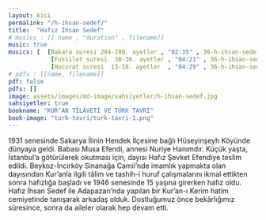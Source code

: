 ```yaml
---
layout: kisi
permalink: "/h-ihsan-sedef/"
title:  "Hafız İhsan Sedef"
# musics : [[ name , "duration" , filename]]
music: true
musics: [  [Bakara suresi 284-286. ayetler , "02:35" , 36-h-ihsan-sedef/1],
            [Fussilet suresi  30-36. ayetler , "04:21" , 36-h-ihsan-sedef/2],
            [Hucurat suresi  13-18. ayetler  , "04:29" , 36-h-ihsan-sedef/3]]
# pdfs : [[name, filename]]
pdf: false
pdfs: []
image: assets/images/md-image/sahsiyetler/h-ihsan-sedef.jpg
sahsiyetler: true
bookname: "KUR’AN TİLÂVETİ VE TÜRK TAVRI"
book-image: "turk-tavri/turk-tavri-1.png"
---
```


1931 senesinde Sakarya İlinin Hendek İlçesine bağlı Hüseyinşeyh Köyünde dünyaya geldi. Babası Musa Efendi, annesi Nuriye Hanımdır.
Küçük yaşta, İstanbul’a götürülerek okutması için, dayısı Hafız Şevket Efendiye teslim edildi. Beykoz-İncirköy Sinanağa Camii’nde imamlık yapmakta olan dayısından Kur’anla ilgili tâlim ve tashih-i huruf çalışmalarını ikmal ettikten sonra hafızlığa başladı ve 1946 senesinde 15 yaşına girerken hafız oldu. 
Hafız İhsan Sedef ile Adapazarı’nda yapılan bir Kur’an-ı Kerim hatim cemiyetinde tanışarak arkadaş olduk. Dostluğumuz önce bekârlığımız süresince, sonra da aileler olarak hep devam etti. 
